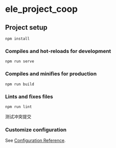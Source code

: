# ele_project_coop

## Project setup
```
npm install
```

### Compiles and hot-reloads for development
```
npm run serve
```

### Compiles and minifies for production
```
npm run build
```

### Lints and fixes files
```
npm run lint
```
测试冲突提交
### Customize configuration
See [Configuration Reference](https://cli.vuejs.org/config/).
